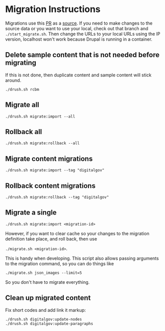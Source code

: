 # Migration Instructions

Migrations use this [PR](https://github.com/GSA/digitalgov.gov/pull/8254) as a [source](https://federalist-466b7d92-5da1-4208-974f-d61fd4348571.sites.pages.cloud.gov/preview/gsa/digitalgov.gov/nl-json-endpoints). If you need to make changes to the source data or you want to use your local, check out that branch and `./start_migrate.sh`. Then change the URLs to your local URLs using the IP version, localhost won't work because Drupal is running in a container.

## Delete sample content that is not needed before migrating

If this is not done, then duplicate content and sample content will stick around.

`./drush.sh rcbm`

## Migrate all

`./drush.sh migrate:import --all`

## Rollback all

`./drush.sh migrate:rollback --all`

## Migrate content migrations

`./drush.sh migrate:import --tag "digitalgov"`

## Rollback content migrations

`./drush.sh migrate:rollback --tag "digitalgov"`

## Migrate a single

`./drush.sh migrate:import <migration-id>`

However, if you want to clear cache so your changes to the migration definition take place, and roll back, then use

`./migrate.sh <migration-id>`.

This is handy when developing. This script also allows passing arguments to the migration command, so you can do things like

`./migrate.sh json_images --limit=5`

So you don't have to migrate everything.

## Clean up migrated content

Fix short codes and add link it markup:

```
./drush.sh digitalgov:update-nodes
./drush.sh digitalgov:update-paragraphs
```
